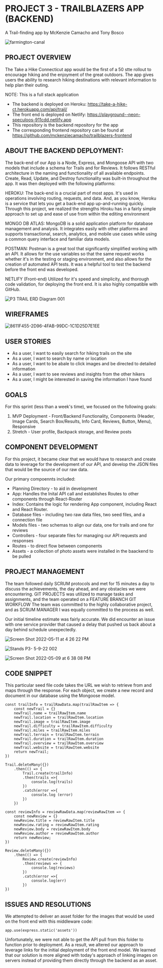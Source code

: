 # PROJECT 3 - TRAILBLAZERS APP (BACKEND)
A Trail-finding app by  McKenzie Camacho and Tony Bosco

![farmington-canal](https://user-images.githubusercontent.com/57998649/167933313-8dcb2902-5cf5-4882-b725-f0b046917a4e.jpg)

## PROJECT OVERVIEW

The Take a Hike Connecticut app would be the first of a 50 stte rollout to encourage hiking and the enjoyment of the great outdoors.  The app gives users the ability to research hiking destinations with relevant information to help plan their outing.

NOTE: This is a full stack application
- The backend is deployed on Heroku: https://take-a-hike-ct.herokuapp.com/api/trail/
- The front end is deployed on Netlify: https://playground--neon-speculoos-911cdd.netlify.app
- This repository is the backend repository for the app 
- The corresponding frontend repository can be found at https://github.com/mckenziecamacho/trailblazers-frontend

## ABOUT THE BACKEND DEPLOYMENT:

The back-end of our App is a Node, Express, and Mongoose API with two models that include a schema for Trails and for Reviews. It follows RESTful architecture in the naming and functionality of all available endpoints.  Create, Read, Update, and Destroy functionality was built-in throughout the app. It was then deployed with the following platforms:

HEROKU:
The back-end is a crucial part of most apps. It's used in operations involving routing, requests, and data. And, as you know, Heroku is a service that lets you get a back-end app up-and-running quickly.  Through this project, we realized the strengths Hiroku has in a fairly simple approach to set up and ease of use from within the editing environment

MONGO DB ATLAS:
MongoDB is a solid application platform for database management and analysis. It integrates easily with other platforms and supports transactional, search, analytics, and mobile use cases while using a common query interface and familiar data models.

POSTMAN:
Postman is a great tool that significantly simplified working with an API. It allows for the use variables so that the same request works whether it's in the testing or staging environment, and also allows for the creation of automated API tests.  It was a helpful tool to test the backend before the front end was developed.

NETLIFY (Front-end) 
Utilized for it's speed and simplicity, and thorough code validation, for deploying the front end.  It is also highly compatible with GitHub.

![P3 TRAIL ERD Diagram 001](https://user-images.githubusercontent.com/57998649/167925999-54a42a61-439e-4c2f-aa73-66b108d1d7f6.png)

## WIREFRAMES

![8611F455-2D96-4FAB-99DC-1C1D25D7E1EE](https://user-images.githubusercontent.com/57998649/167927230-e0c2215c-97ed-496a-90a1-45ee2f56ebc5.png)

## USER STORIES

- As a user, I want to easily search for hiking trails on the site
- As a user, I want to search by name or location
- As a user, I want to be abale to click images and be directed to detailed information
- As a user, I want to see reviews and insights from the other hikers
- As a user, I might be interested in saving the information I have found

## GOALS

For this sprint (less than a week's time), we focused on the following goals:
1) MVP Deployment - Front/Backend Functionality, Components (Header, Image Cards, Search Box/Results, Info Card, Reviews, Button, Menu), Responsive
2) Stretch - User profile, Backpack storage, and Review posts

## COMPONENT DEVELOPMENT

For this project, it became clear that we would have to research and create data to leverage for the development of our API, and develop the JSON files that would be the source of our raw data.

Our primary compoennts included:

- Planning Directory - to aid in development
- App: Handles the Inital API call and establishes Routes to other components through React-Router
- Index: Contains the logic for rendering App component, including React and React Router.
- Database files - including two raw data files, two seed files, and a connection file
- Models files - two schemas to align our data, one for trails and one for reviews
- Controllers - four separate files for managing our API requests and responses
- Routes - to direct flow between components
- Assets - a collection of photo assets were installed in the baackend to be pulled

## PROJECT MANAGEMENT

The team followed daily SCRUM protocols and met for 15 minutes a day to discuss the achievements, the day ahead, and any obstacles we were encountering. GIT PROJECTS was utilized to manage tasks and assignments, and the team operated on a FEATURE BRANCH GIT WORKFLOW  The team was committed to the highly collaborative project, and as SCRUM MANAGER I was equally committed to the process as well.

Our initial timeline estimate was fairly accurate.  We did encounter an issue with one service provider that caused a delay that pushed us back about a day behind schedule unexpectedly.  


![Screen Shot 2022-05-11 at 4 26 22 PM](https://user-images.githubusercontent.com/57998649/167941882-01b2aa03-1321-46d4-a029-3292681e99f6.png)

![Stands P3- 5-9-22 002](https://user-images.githubusercontent.com/57998649/167931177-3edff75b-3217-4d76-a4d0-c2f14be775ba.png)

![Screen Shot 2022-05-09 at 6 38 08 PM](https://user-images.githubusercontent.com/57998649/167931250-e2fa9e36-a3be-4010-80bc-2e826ae344a1.png)

## CODE SNIPPET

This particular seed file code takes the URL we wish to retrieve from and maps through the response. For each object, we create a new record and document in our database using the Mongoose model.
```
const trailInfo = trailRawData.map(trailRawItem => {
    const newTrail = {}
    newTrail.name = trailRawItem.name
    newTrail.location = trailRawItem.location
    newTrail.image = trailRawItem.image
    newTrail.difficulty = trailRawItem.difficulty
    newTrail.miles = trailRawItem.miles
    newTrail.terrain = trailRawItem.terrain
    newTrail.duration = trailRawItem.duration
    newTrail.overview = trailRawItem.overview
    newTrail.website = trailRawItem.website
    return newTrail;
})

Trail.deleteMany({})
    .then(() => {
        Trail.create(trailInfo)
        .then(trails =>{
            console.log(trails)
        })
        .catch(error =>{
            console.log (error)
        })
    })

const reviewInfo = reviewRawData.map(reviewRawItem => {
    const newReview = {}
    newReview.title = reviewRawItem.title
    newReview.rating = reviewRawItem.rating
    newReview.body = reviewRawItem.body
    newReview.author = reviewRawItem.author
    return newReview;
})

Review.deleteMany({})
    .then(() => {
        Review.create(reviewInfo)
        .then(reviews => {
            console.log(reviews)
        })
        .catch(error =>{
            console.log(err)
        })
})

```
## ISSUES AND RESOLUTIONS

We attempted to deliver an asset folder for the images that would be used on the front end with this middleware code:

```
app.use(express.static('assets'))

```
Unfortunately, we were not able to get the API pull from this folder to function prior to deployment.  As a result, we altered our approach to leverage links for the initial deployment of the front end model.  We learned that our solution is more aligned with today's approach of linking images on servers instead of providing them directly through the backend as an asset.







